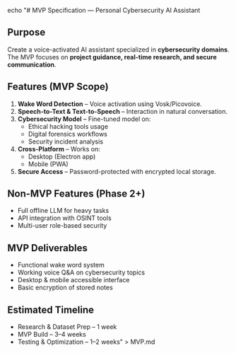 echo "# MVP Specification — Personal Cybersecurity AI Assistant

## Purpose
Create a voice-activated AI assistant specialized in **cybersecurity domains**.  
The MVP focuses on **project guidance, real-time research, and secure communication**.

## Features (MVP Scope)
1. **Wake Word Detection** – Voice activation using Vosk/Picovoice.
2. **Speech-to-Text & Text-to-Speech** – Interaction in natural conversation.
3. **Cybersecurity Model** – Fine-tuned model on:
   - Ethical hacking tools usage
   - Digital forensics workflows
   - Security incident analysis
4. **Cross-Platform** – Works on:
   - Desktop (Electron app)
   - Mobile (PWA)
5. **Secure Access** – Password-protected with encrypted local storage.

## Non-MVP Features (Phase 2+)
- Full offline LLM for heavy tasks
- API integration with OSINT tools
- Multi-user role-based security

## MVP Deliverables
- Functional wake word system
- Working voice Q&A on cybersecurity topics
- Desktop & mobile accessible interface
- Basic encryption of stored notes

## Estimated Timeline
- Research & Dataset Prep – 1 week
- MVP Build – 3–4 weeks
- Testing & Optimization – 1–2 weeks" > MVP.md
